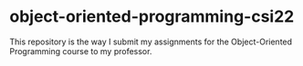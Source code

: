 # object-oriented-programming-csi22

This repository is the way I submit my assignments for the Object-Oriented Programming course to my professor.
